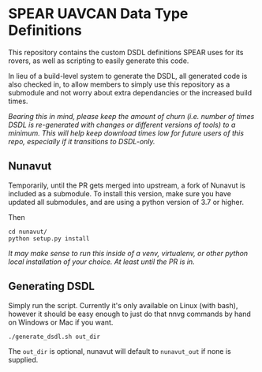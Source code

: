 # SPEAR UAVCAN Data Type Definitions #

This repository contains the custom DSDL definitions SPEAR uses for its rovers,
as well as scripting to easily generate this code.

In lieu of a build-level system to generate the DSDL, all generated code is
also checked in, to allow members to simply use this repository as a submodule
and not worry about extra dependancies or the increased build times.

*Bearing this in mind, please keep the amount of churn (i.e. number of times
DSDL is re-generated with changes or different versions of tools) to a minimum.
This will help keep download times low for future users of this repo,
especially if it transitions to DSDL-only.*

## Nunavut

Temporarily, until the PR gets merged into upstream, a fork of Nunavut is
included as a submodule. To install this version, make sure you have updated
all submodules, and are using a python version of 3.7 or higher.

Then

```
cd nunavut/
python setup.py install
```

*It may make sense to run this inside of a venv, virtualenv, or other
python local installation of your choice. At least until the PR is in.*

## Generating DSDL

Simply run the script. Currently it's only available on Linux (with bash),
however it should be easy enough to just do that nnvg commands by hand on
Windows or Mac if you want.

```
./generate_dsdl.sh out_dir
```

The `out_dir` is optional, nunavut will default to `nunavut_out` if none
is supplied.


